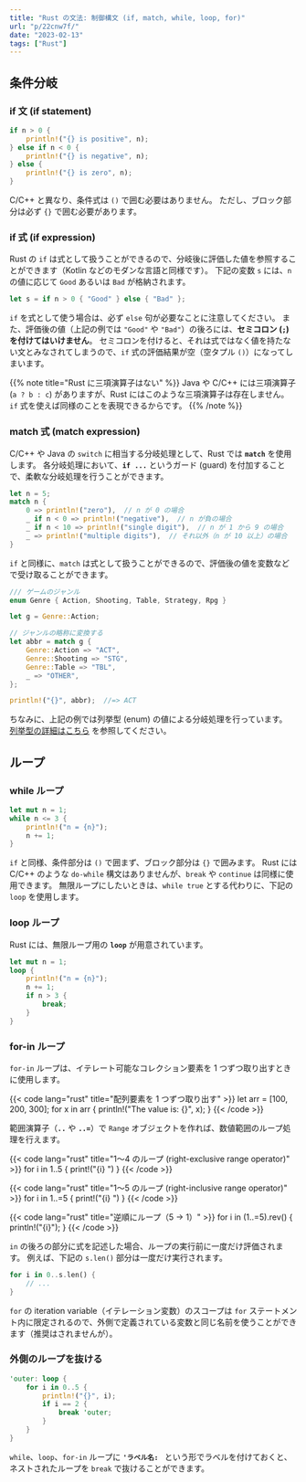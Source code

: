 ```yaml
---
title: "Rust の文法: 制御構文 (if, match, while, loop, for)"
url: "p/22cnw7f/"
date: "2023-02-13"
tags: ["Rust"]
---
```


条件分岐
----

### if 文 (if statement)

```rust
if n > 0 {
    println!("{} is positive", n);
} else if n < 0 {
    println!("{} is negative", n);
} else {
    println!("{} is zero", n);
}
```

C/C++ と異なり、条件式は `()` で囲む必要はありません。
ただし、ブロック部分は必ず `{}` で囲む必要があります。


### if 式 (if expression)

Rust の `if` は式として扱うことができるので、分岐後に評価した値を参照することができます（Kotlin などのモダンな言語と同様です）。
下記の変数 `s` には、`n` の値に応じて `Good` あるいは `Bad` が格納されます。

```rust
let s = if n > 0 { "Good" } else { "Bad" };
```

`if` を式として使う場合は、必ず `else` 句が必要なことに注意してください。
また、評価後の値（上記の例では `"Good"` や `"Bad"`）の後ろには、__セミコロン (`;`) を付けてはいけません__。
セミコロンを付けると、それは式ではなく値を持たない文とみなされてしまうので、`if` 式の評価結果が空（空タプル `()`）になってしまいます。

{{% note title="Rust に三項演算子はない" %}}
Java や C/C++ には三項演算子 (`a ? b : c`) がありますが、Rust にはこのような三項演算子は存在しません。
`if` 式を使えば同様のことを表現できるからです。
{{% /note %}}

### match 式 (match expression)

C/C++ や Java の `switch` に相当する分岐処理として、Rust では __`match`__ を使用します。
各分岐処理において、__`if ...`__ というガード (guard) を付加することで、柔軟な分岐処理を行うことができます。

```rust
let n = 5;
match n {
    0 => println!("zero"),  // n が 0 の場合
    _ if n < 0 => println!("negative"),  // n が負の場合
    _ if n < 10 => println!("single digit"),  // n が 1 から 9 の場合
    _ => println!("multiple digits"),  // それ以外（n が 10 以上）の場合
}
```

`if` と同様に、`match` は式として扱うことができるので、評価後の値を変数などで受け取ることができます。

```rust
/// ゲームのジャンル
enum Genre { Action, Shooting, Table, Strategy, Rpg }

let g = Genre::Action;

// ジャンルの略称に変換する
let abbr = match g {
    Genre::Action => "ACT",
    Genre::Shooting => "STG",
    Genre::Table => "TBL",
    _ => "OTHER",
};

println!("{}", abbr);  //=> ACT
```

ちなみに、上記の例では列挙型 (enum) の値による分岐処理を行っています。
[列挙型の詳細はこちら](/p/ffqyajs/) を参照してください。


ループ
----

### while ループ

```rust
let mut n = 1;
while n <= 3 {
    println!("n = {n}");
    n += 1;
}
```

`if` と同様、条件部分は `()` で囲まず、ブロック部分は `{}` で囲みます。
Rust には C/C++ のような `do-while` 構文はありませんが、`break` や `continue` は同様に使用できます。
無限ループにしたいときは、`while true` とする代わりに、下記の `loop` を使用します。

### loop ループ

Rust には、無限ループ用の __`loop`__ が用意されています。

```rust
let mut n = 1;
loop {
    println!("n = {n}");
    n += 1;
    if n > 3 {
        break;
    }
}
```

### for-in ループ

`for-in` ループは、イテレート可能なコレクション要素を 1 つずつ取り出すときに使用します。

{{< code lang="rust" title="配列要素を 1 つずつ取り出す" >}}
let arr = [100, 200, 300];
for x in arr {
    println!("The value is: {}", x);
}
{{< /code >}}

範囲演算子（__`..`__ や __`..=`__）で `Range` オブジェクトを作れば、数値範囲のループ処理を行えます。

{{< code lang="rust" title="1〜4 のループ (right-exclusive range operator)" >}}
for i in 1..5 {
    print!("{i} ")
}
{{< /code >}}

{{< code lang="rust" title="1〜5 のループ (right-inclusive range operator)" >}}
for i in 1..=5 {
    print!("{i} ")
}
{{< /code >}}

{{< code lang="rust" title="逆順にループ（5 → 1）" >}}
for i in (1..=5).rev() {
    println!("{i}");
}
{{< /code >}}

`in` の後ろの部分に式を記述した場合、ループの実行前に一度だけ評価されます。
例えば、下記の `s.len()` 部分は一度だけ実行されます。

```rust
for i in 0..s.len() {
    // ...
}
```

`for` の iteration variable（イテレーション変数）のスコープは `for` ステートメント内に限定されるので、外側で定義されている変数と同じ名前を使うことができます（推奨はされませんが）。

### 外側のループを抜ける

```rust
'outer: loop {
    for i in 0..5 {
        println!("{}", i);
        if i == 2 {
            break 'outer;
        }
    }
}
```

`while`、`loop`、`for-in` ループに __`'ラベル名: `__ という形でラベルを付けておくと、ネストされたループを `break` で抜けることができます。

